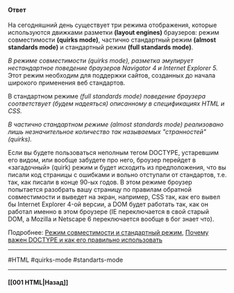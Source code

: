 #### Ответ

На сегодняшний день существует три режима отображения, которые используются движками разметки **(layout engines)** браузеров: режим совместимости **(quirks mode)**, частично стандартный режим **(almost standards mode)** и стандартный режим **(full standards mode)**. 

*В режиме совместимости (quirks mode), разметка эмулирует нестандартное поведение браузеров Navigator 4 и Internet Explorer 5.* Этот режим необходим для поддержки сайтов, созданных до начала широкого применения веб стандартов. 

В стандартном режиме *(full standards mode) поведение браузера соответствует (будем надеяться) описанному в спецификациях HTML и CSS.*

*В частично стандартном режиме (almost standards mode) реализовано лишь незначительное количество так называемых "странностей" (quirks).*

Если вы будете пользоваться неполным тегом DOCTYPE, устаревшим его видом, или вообще забудете про него, броузер перейдет в «загадочный» (quirk) режим и будет исходить из предположения, что вы писали код страницы с ошибками и вольно отступали от стандартов, т.е. так, как писали в конце 90-ых годов. В этом режиме броузер попытается разобрать вашу страницу по правилам обратной совместимости и выведет на экран, например, CSS так, как его вывел бы Internet Explorer 4-ой версии, а DOM будет работать так, как он работал именно в этом броузере (IE переключается в свой старый DOM, а Mozilla и Netscape 6 переключается вообще в бог знает что).

Подробнее: [Режим совместимости и стандартный режим](https://developer.mozilla.org/ru/docs/Web/HTML/Quirks_Mode_and_Standards_Mode), [Почему важен DOCTYPE и как его правильно использовать](https://habrahabr.ru/post/71364/)

___
#HTML #quirks-mode #standarts-mode

___

#### [[001 HTML|Назад]]